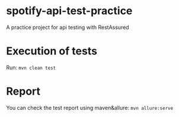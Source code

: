 # spotify-api-test-practice
A practice project for api testing with RestAssured

# Execution of tests
Run: `mvn clean test`

# Report
You can check the test report using maven&allure: `mvn allure:serve`